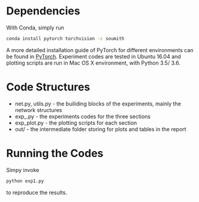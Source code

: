# Dependencies
With Conda, simply run

```sh
conda install pytorch torchvision -c soumith
```

A more detailed installation guide of PyTorch for different environments can be found in [PyTorch]. Experiment codes are tested in Ubuntu 16.04 and plotting scripts are run in Mac OS X environment, with Python 3.5/ 3.6.

# Code Structures
 - net.py, utils.py - the builiding blocks of the experiments, mainly the network structures
 - exp_.py - the experiments codes for the three sections
 - exp_plot.py - the plotting scripts for each section
 - out/ - the intermediate folder storing for plots and tables in the report
 

# Running the Codes
Simpy invoke
```sh
python exp1.py
```
to reproduce the results.

   [PyTorch]: <http://pytorch.org/>